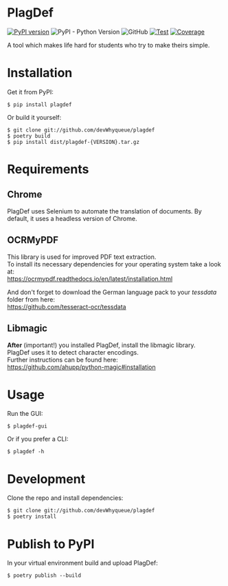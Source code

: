 # PlagDef

[![PyPI version](https://badge.fury.io/py/plagdef.svg)](https://badge.fury.io/py/plagdef)
![PyPI - Python Version](https://img.shields.io/pypi/pyversions/plagdef)
![GitHub](https://img.shields.io/github/license/devWhyqueue/plagdef)
[![Test](https://github.com/devWhyqueue/plagdef/actions/workflows/cd.yml/badge.svg)](https://github.com/devWhyqueue/plagdef/actions/workflows/test.yml)
[![Coverage](https://sonarcloud.io/api/project_badges/measure?project=devWhyqueue_plagdef&metric=coverage)](https://sonarcloud.io/dashboard?id=devWhyqueue_plagdef)

A tool which makes life hard for students who try to make theirs simple.

# Installation

Get it from PyPI:

```
$ pip install plagdef
````

Or build it yourself:

```
$ git clone git://github.com/devWhyqueue/plagdef
$ poetry build
$ pip install dist/plagdef-{VERSION}.tar.gz
````

# Requirements

## Chrome

PlagDef uses Selenium to automate the translation of documents.
By default, it uses a headless version of Chrome.

## OCRMyPDF

This library is used for improved PDF text extraction.\
To install its necessary dependencies for your operating system take a look at:\
https://ocrmypdf.readthedocs.io/en/latest/installation.html

And don't forget to download the German language pack to your _tessdata_ folder from here:\
https://github.com/tesseract-ocr/tessdata

## Libmagic

**After** (important!) you installed PlagDef, install the libmagic library.\
PlagDef uses it to detect character encodings.\
Further instructions can be found here:\
https://github.com/ahupp/python-magic#installation

# Usage

Run the GUI:

```
$ plagdef-gui
````

Or if you prefer a CLI:

```
$ plagdef -h
````

# Development

Clone the repo and install dependencies:

```
$ git clone git://github.com/devWhyqueue/plagdef
$ poetry install
````

# Publish to PyPI

In your virtual environment build and upload PlagDef:

```
$ poetry publish --build
````
